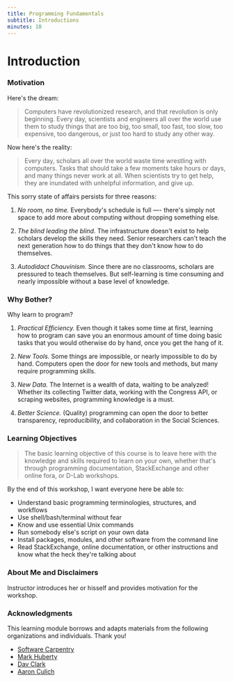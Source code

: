 ```yaml
---
title: Programming Fundamentals
subtitle: Introductions
minutes: 10
---
```


# Introduction

### Motivation

Here's the dream:

> Computers have revolutionized research, and that revolution is only
> beginning. Every day, scientists and engineers all over the world use
> them to study things that are too big, too small, too fast, too slow,
> too expensive, too dangerous, or just too hard to study any other way.

Now here's the reality:

> Every day, scholars all over the world waste time wrestling with
> computers. Tasks that should take a few moments take hours or days,
> and many things never work at all. When scientists try to get help,
> they are inundated with unhelpful information, and give up.

This sorry state of affairs persists for three reasons:

1.   *No room, no time.*
    Everybody's schedule is full —- there's simply not space to add more
    about computing without dropping something else.

2.   *The blind leading the blind.*
    The infrastructure doesn't exist to help scholars develop the skills they need. Senior researchers can't teach the next generation how to do things
    that they don't know how to do themselves.

3.   *Autodidact Chauvinism.*
    Since there are no classrooms, scholars are pressured to teach themselves. But self-learning is time consuming and nearly impossible without a base level of knowledge.

### Why Bother?

Why learn to program?

1.   *Practical Efficiency.*
    Even though it takes some time at first, learning how to program can save you an enormous amount of time doing basic tasks that you would otherwise do by hand, once you get the hang of it.

2.   *New Tools.*
    Some things are impossible, or nearly impossible to do by hand. Computers open the door for new tools and methods, but many require programming skills.

3.   *New Data.*
    The Internet is a wealth of data, waiting to be analyzed! Whether its collecting Twitter data, working with the Congress API, or scraping websites, programming knowledge is a must.

4.   *Better Science.*
    (Quality) programming can open the door to better transparency, reproducibility, and collaboration in the Social Sciences.

### Learning Objectives

> The basic learning objective of this course is to leave here with the
> knowledge and skills required to learn on your own, whether that's through
> programming documentation, StackExchange and other online fora, or D-Lab
> workshops.

By the end of this workshop, I want everyone here be able to:

* Understand basic programming terminologies, structures, and workflows
* Use shell/bash/terminal without fear
* Know and use essential Unix commands
* Run somebody else's script on your own data
* Install packages, modules, and other software from the command line
* Read StackExchange, online documentation, or other instructions and know what the heck they're talking about

### About Me and Disclaimers

Instructor introduces her or hisself and provides motivation for the workshop.

### Acknowledgments

This learning module borrows and adapts materials from the following organizations and individuals. Thank you!

*   [Software Carpentry](http://software-carpentry.org)
*   [Mark Huberty](http://polisci.berkeley.edu/people/person/mark-huberty)
*   [Dav Clark](https://github.com/davclark)
*   [Aaron Culich](https://github.com/aculich)
